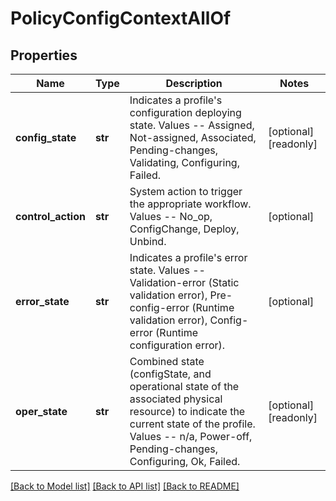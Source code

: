 # PolicyConfigContextAllOf

## Properties
Name | Type | Description | Notes
------------ | ------------- | ------------- | -------------
**config_state** | **str** | Indicates a profile&#39;s configuration deploying state. Values -- Assigned, Not-assigned, Associated, Pending-changes, Validating, Configuring, Failed.   | [optional] [readonly] 
**control_action** | **str** | System action to trigger the appropriate workflow. Values -- No_op, ConfigChange, Deploy, Unbind.   | [optional] 
**error_state** | **str** | Indicates a profile&#39;s error state. Values -- Validation-error (Static validation error), Pre-config-error (Runtime validation error), Config-error (Runtime configuration error).   | [optional] 
**oper_state** | **str** | Combined state (configState, and operational state of the associated physical resource) to indicate the current state of the profile. Values -- n/a, Power-off, Pending-changes, Configuring, Ok, Failed.    | [optional] [readonly] 

[[Back to Model list]](../README.md#documentation-for-models) [[Back to API list]](../README.md#documentation-for-api-endpoints) [[Back to README]](../README.md)


